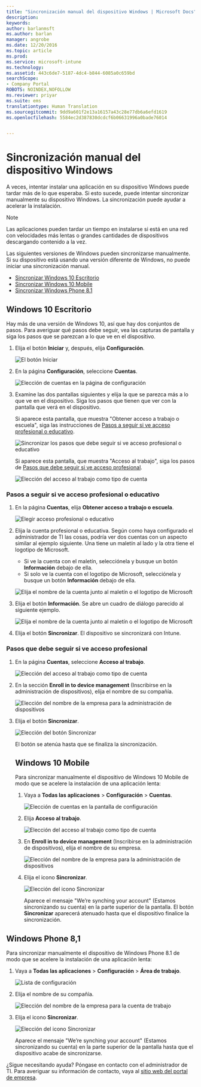 ```yaml
---
title: "Sincronización manual del dispositivo Windows | Microsoft Docs"
description: 
keywords: 
author: barlanmsft
ms.author: barlan
manager: angrobe
ms.date: 12/20/2016
ms.topic: article
ms.prod: 
ms.service: microsoft-intune
ms.technology: 
ms.assetid: 443c6de7-5187-4dc4-b844-6085a0c659bd
searchScope:
- Company Portal
ROBOTS: NOINDEX,NOFOLLOW
ms.reviewer: priyar
ms.suite: ems
translationtype: Human Translation
ms.sourcegitcommit: 9dd9a601f2e13a16157a43c28e77db6a6efd1619
ms.openlocfilehash: 5584ec2d387830dcdcf6b06631996a0bade76014


---
```


# <a name="sync-your-windows-device-manually"></a>Sincronización manual del dispositivo Windows

A veces, intentar instalar una aplicación en su dispositivo Windows puede tardar más de lo que esperaba. Si esto sucede, puede intentar sincronizar manualmente su dispositivo Windows. La sincronización puede ayudar a acelerar la instalación.

> [!Note] 
> Las aplicaciones pueden tardar un tiempo en instalarse si está en una red con velocidades más lentas o grandes cantidades de dispositivos descargando contenido a la vez.

Las siguientes versiones de Windows pueden sincronizarse manualmente. Si su dispositivo está usando una versión diferente de Windows, no puede iniciar una sincronización manual.

* [Sincronizar Windows 10 Escritorio](#windows-10-desktop)
* [Sincronizar Windows 10 Mobile](#windows-10-mobile)
* [Sincronizar Windows Phone 8.1](#windows-phone-81)

## <a name="windows-10-desktop"></a>Windows 10 Escritorio
Hay más de una versión de Windows 10, así que hay dos conjuntos de pasos. Para averiguar qué pasos debe seguir, vea las capturas de pantalla y siga los pasos que se parezcan a lo que ve en el dispositivo.

1. Elija el botón **Iniciar** y, después, elija **Configuración**.

    ![El botón Iniciar](./media/win10pc-sync-1-start-button.png)

2. En la página **Configuración**, seleccione **Cuentas**.

    ![Elección de cuentas en la página de configuración](./media/win10pc-sync-2-settings-accounts.png)

3. Examine las dos pantallas siguientes y elija la que se parezca más a lo que ve en el dispositivo. Siga los pasos que tienen que ver con la pantalla que verá en el dispositivo.

    Si aparece esta pantalla, que muestra "Obtener acceso a trabajo o escuela", siga las instrucciones de [Pasos a seguir si ve acceso profesional o educativo](#steps-to-follow-if-you-see-access-work-or-school).

    ![Sincronizar los pasos que debe seguir si ve acceso profesional o educativo](./media/w10-enroll-rs1-connect-to-work-or-school.png)

    Si aparece esta pantalla, que muestra "Acceso al trabajo", siga los pasos de [Pasos que debe seguir si ve acceso profesional](#steps-to-follow-if-you-see-your-account).

    ![Elección del acceso al trabajo como tipo de cuenta](./media/win10pc-sync-3-work-access.png)

### <a name="steps-to-follow-if-you-see-access-work-or-school"></a>Pasos a seguir si ve acceso profesional o educativo

1. En la página **Cuentas**, elija **Obtener acceso a trabajo o escuela**.

    ![Elegir acceso profesional o educativo](./media/w10-enroll-rs1-connect-to-work-or-school.png)

2. Elija la cuenta profesional o educativa. Según como haya configurado el administrador de TI las cosas, podría ver dos cuentas con un aspecto similar al ejemplo siguiente. Una tiene un maletín al lado y la otra tiene el logotipo de Microsoft.

    - Si ve la cuenta con el maletín, selecciónela y busque un botón **Información** debajo de ella.
    - Si solo ve la cuenta con el logotipo de Microsoft, selecciónela y busque un botón **Información** debajo de ella.

    ![Elija el nombre de la cuenta junto al maletín o el logotipo de Microsoft](./media/win10pc-rs1-sync-info-button.png)

3. Elija el botón **Información**. Se abre un cuadro de diálogo parecido al siguiente ejemplo.

    ![Elija el nombre de la cuenta junto al maletín o el logotipo de Microsoft](./media/win10pc-rs1-sync-button.png)

4. Elija el botón **Sincronizar**. El dispositivo se sincronizará con Intune.

### <a name="steps-to-follow-if-you-see-work-access"></a>Pasos que debe seguir si ve acceso profesional

1. En la página **Cuentas**, seleccione **Acceso al trabajo**.

    ![Elección del acceso al trabajo como tipo de cuenta](./media/win10pc-sync-3-work-access.png)

2. En la sección **Enroll in to device management** (Inscribirse en la administración de dispositivos), elija el nombre de su compañía.

    ![Elección del nombre de la empresa para la administración de dispositivos](./media/win10pc-sync-4-tap-com-name.png)

3. Elija el botón **Sincronizar**.

    ![Elección del botón Sincronizar](./media/win10pc-sync-5-tap-sync.png)

   El botón se atenúa hasta que se finaliza la sincronización.

   ## <a name="windows-10-mobile"></a>Windows 10 Mobile
   Para sincronizar manualmente el dispositivo de Windows 10 Mobile de modo que se acelere la instalación de una aplicación lenta:

   1. Vaya a **Todas las aplicaciones** > **Configuración** > **Cuentas**.

       ![Elección de cuentas en la pantalla de configuración](./media/win10m-sync-1-settings-accounts.png)

   2. Elija **Acceso al trabajo**.

       ![Elección del acceso al trabajo como tipo de cuenta](./media/win10m-sync-2-work-access.png)

   3. En **Enroll in to device management** (Inscribirse en la administración de dispositivos), elija el nombre de su empresa.

       ![Elección del nombre de la empresa para la administración de dispositivos](./media/win10m-sync-3-tap-comp-name.png)

   4. Elija el icono **Sincronizar**.

       ![Elección del icono Sincronizar](./media/win10m-sync-4-tap-sync.png)

       Aparece el mensaje "We’re synching your account" (Estamos sincronizando su cuenta) en la parte superior de la pantalla. El botón **Sincronizar** aparecerá atenuado hasta que el dispositivo finalice la sincronización.

## <a name="windows-phone-81"></a>Windows Phone 8,1
Para sincronizar manualmente el dispositivo de Windows Phone 8.1 de modo que se acelere la instalación de una aplicación lenta:

1. Vaya a **Todas las aplicaciones** > **Configuración** > **Área de trabajo**.

    ![Lista de configuración](./media/wp81-1-sync-settings-workplace.png)

2. Elija el nombre de su compañía.

    ![Elección del nombre de la empresa para la cuenta de trabajo](./media/wp81-2-sync-tap-compname.png)

3. Elija el icono **Sincronizar**.

    ![Elección del icono Sincronizar](./media/wp81-3-sync-tap-sync-button.png)

   Aparece el mensaje "We’re synching your account" (Estamos sincronizando su cuenta) en la parte superior de la pantalla hasta que el dispositivo acabe de sincronizarse.

¿Sigue necesitando ayuda? Póngase en contacto con el administrador de TI. Para averiguar su información de contacto, vaya al [sitio web del portal de empresa](http://portal.manage.microsoft.com).



<!--HONumber=Dec16_HO3-->


